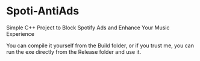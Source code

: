 # Spoti-AntiAds
Simple C++ Project to Block Spotify Ads and Enhance Your Music Experience

You can compile it yourself from the Build folder, or if you trust me, you can run the exe directly from the Release folder and use it.
